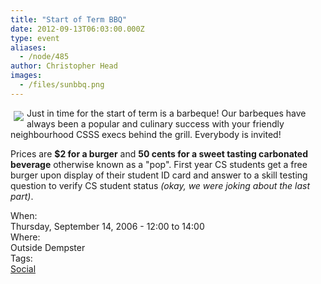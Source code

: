 ```yaml
---
title: "Start of Term BBQ"
date: 2012-09-13T06:03:00.000Z
type: event
aliases:
  - /node/485
author: Christopher Head
images:
  - /files/sunbbq.png
---
```


<div class="field field-name-body field-type-text-with-summary field-label-hidden"><div class="field-items"><div class="field-item even"><p><img src="/files/sunbbq.png" align="left" vspace="5" hspace="5">Just in time for the start of term is a barbeque!  Our barbeques have always been a popular and culinary success with your friendly neighbourhood CSSS execs behind the grill.  Everybody is invited!</p>
<p>Prices are <strong>$2 for a burger</strong> and <strong>50 cents for a sweet tasting carbonated beverage</strong> otherwise known as a &quot;pop&quot;. First year CS students get a free burger upon display of their student ID card and answer to a skill testing question to verify CS student status <em>(okay, we were joking about the last part)</em>.</p>
</div></div></div><div class="field field-name-field-dates field-type-datetime field-label-above"><div class="field-label">When:&#xA0;</div><div class="field-items"><div class="field-item even"><span class="date-display-single">Thursday, September 14, 2006 - <span class="date-display-range"><span class="date-display-start">12:00</span> to <span class="date-display-end">14:00</span></span></span></div></div></div><div class="field field-name-field-location field-type-text field-label-above"><div class="field-label">Where:&#xA0;</div><div class="field-items"><div class="field-item even">Outside Dempster</div></div></div>    <footer>
    <div class="field field-name-field-tags field-type-taxonomy-term-reference field-label-above"><div class="field-label">Tags:&#xA0;</div><div class="field-items"><div class="field-item even"><a href="/social">Social</a></div></div></div>      </footer>